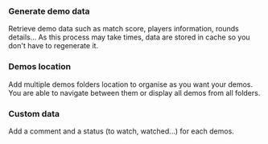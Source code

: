 ### Generate demo data

Retrieve demo data such as match score, players information, rounds details... As this process may take times, data are stored in cache so you don't have to regenerate it.

### Demos location

Add multiple demos folders location to organise as you want your demos. You are able to navigate between them or display all demos from all folders.

### Custom data

Add a comment and a status (to watch, watched...) for each demos.
